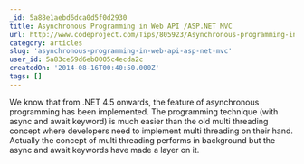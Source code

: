 ```yaml
---
_id: 5a88e1aebd6dca0d5f0d2930
title: Asynchronous Programming in Web API /ASP.NET MVC
url: http://www.codeproject.com/Tips/805923/Asynchronous-programming-in-Web-API-ASP-NET-MVC
category: articles
slug: 'asynchronous-programming-in-web-api-asp-net-mvc'
user_id: 5a83ce59d6eb0005c4ecda2c
createdOn: '2014-08-16T00:40:50.000Z'
tags: []
---
```


We know that from .NET 4.5 onwards, the feature of asynchronous programming has been implemented. The programming technique (with async and await keyword) is much easier than the old multi threading concept where developers need to implement multi threading on their hand. Actually the concept of multi threading performs in background but the async and await keywords have made a layer on it. 
